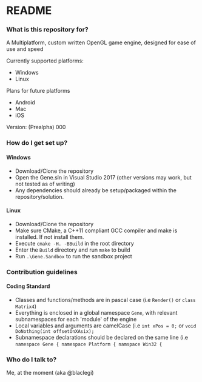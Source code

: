 # README #

### What is this repository for? ###

A Multiplatform, custom written OpenGL game engine, designed for ease of use and speed  

Currently supported platforms:  
  - Windows  
  - Linux 
  
Plans for future platforms  
  - Android  
  - Mac  
  - iOS  

Version: (Prealpha) 000

### How do I get set up? ###
#### Windows  
  - Download/Clone the repository
  - Open the Gene.sln in Visual Studio 2017 (other versions may work, but not tested as of writing)
  - Any dependencies should already be setup/packaged within the repository/solution.

#### Linux  
  - Download/Clone the repository
  - Make sure CMake, a C++11 compliant GCC compiler and make is installed. If not install them.  
  - Execute `cmake -H. -BBuild` in the root directory  
  - Enter the `Build` directory and run `make` to build
  - Run `.\Gene.Sandbox` to run the sandbox project

### Contribution guidelines ###

#### Coding Standard
  - Classes and functions/methods are in pascal case (i.e `Render()` or `class Matrix4`)
  - Everything is enclosed in a global namespace `Gene`, with relevant subnamespaces for each 'module' of the engine
  - Local variables and arguments are camelCase (i.e `int xPos = 0;` or `void DoNothing(int offsetOnXAsix);`
  - Subnamespace declarations should be declared on the same line (i.e `namespace Gene { namespace Platform { namspace Win32 {`
  
### Who do I talk to? ###
Me, at the moment (aka @blaclegi)